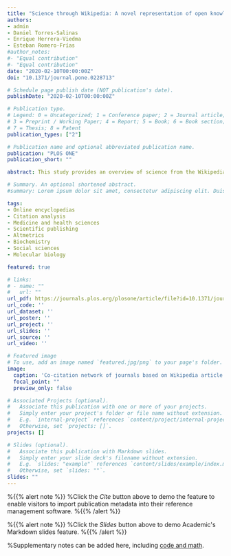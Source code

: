 ```yaml
---
title: "Science through Wikipedia: A novel representation of open knowledge through co-citation networks"
authors:
- admin
- Daniel Torres-Salinas
- Enrique Herrera-Viedma
- Esteban Romero-Frías
#author_notes:
#- "Equal contribution"
#- "Equal contribution"
date: "2020-02-10T00:00:00Z"
doi: "10.1371/journal.pone.0228713"

# Schedule page publish date (NOT publication's date).
publishDate: "2020-02-10T00:00:00Z"

# Publication type.
# Legend: 0 = Uncategorized; 1 = Conference paper; 2 = Journal article;
# 3 = Preprint / Working Paper; 4 = Report; 5 = Book; 6 = Book section;
# 7 = Thesis; 8 = Patent
publication_types: ["2"]

# Publication name and optional abbreviated publication name.
publication: "PLOS ONE"
publication_short: ""

abstract: This study provides an overview of science from the Wikipedia perspective. A methodology has been established for the analysis of how Wikipedia editors regard science through their references to scientific papers. The method of co-citation has been adapted to this context in order to generate Pathfinder networks (PFNET) that highlight the most relevant scientific journals and categories, and their interactions in order to find out how scientific literature is consumed through this open encyclopaedia. In addition to this, their obsolescence has been studied through Price index. A total of 1 433 457 references available at Altmetric.com have been initially taken into account. After pre-processing and linking them to the data from Elsevier's CiteScore Metrics the sample was reduced to 847 512 references made by 193 802 Wikipedia articles to 598 746 scientific articles belonging to 14 149 journals indexed in Scopus. As highlighted results we found a significative presence of “Medicine” and “Biochemistry, Genetics and Molecular Biology” papers and that the most important journals are multidisciplinary in nature, suggesting also that high-impact factor journals were more likely to be cited. Furthermore, only 13.44% of Wikipedia citations are to Open Access journals.

# Summary. An optional shortened abstract.
#summary: Lorem ipsum dolor sit amet, consectetur adipiscing elit. Duis posuere tellus ac convallis placerat. Proin tincidunt magna sed ex sollicitudin condimentum.

tags:
- Online encyclopedias
- Citation analysis
- Medicine and health sciences
- Scientific publishing
- Altmetrics
- Biochemistry
- Social sciences
- Molecular biology

featured: true

# links:
# - name: ""
#   url: ""
url_pdf: https://journals.plos.org/plosone/article/file?id=10.1371/journal.pone.0228713&type=printable
url_code: ''
url_dataset: ''
url_poster: ''
url_project: ''
url_slides: ''
url_source: ''
url_video: ''

# Featured image
# To use, add an image named `featured.jpg/png` to your page's folder. 
image:
  caption: 'Co-citation network of journals based on Wikipedia article references'
  focal_point: ""
  preview_only: false

# Associated Projects (optional).
#   Associate this publication with one or more of your projects.
#   Simply enter your project's folder or file name without extension.
#   E.g. `internal-project` references `content/project/internal-project/index.md`.
#   Otherwise, set `projects: []`.
projects: []

# Slides (optional).
#   Associate this publication with Markdown slides.
#   Simply enter your slide deck's filename without extension.
#   E.g. `slides: "example"` references `content/slides/example/index.md`.
#   Otherwise, set `slides: ""`.
slides: ""
---
```


%{{% alert note %}}
%Click the *Cite* button above to demo the feature to enable visitors to import publication metadata into their reference management software.
%{{% /alert %}}

%{{% alert note %}}
%Click the *Slides* button above to demo Academic's Markdown slides feature.
%{{% /alert %}}

%Supplementary notes can be added here, including [code and math](https://sourcethemes.com/academic/docs/writing-markdown-latex/).
